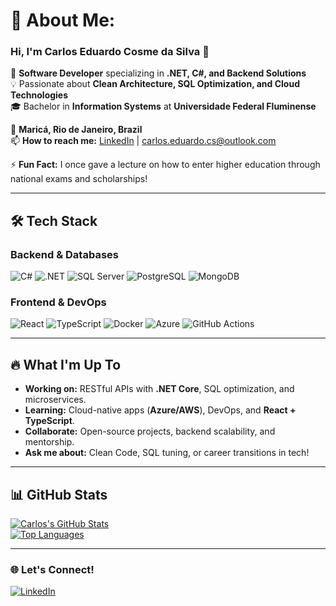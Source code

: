# 💫 About Me:
### Hi, I'm Carlos Eduardo Cosme da Silva 👋  

🚀 **Software Developer** specializing in **.NET, C#, and Backend Solutions**  
💡 Passionate about **Clean Architecture, SQL Optimization, and Cloud Technologies**  
🎓 Bachelor in **Information Systems** at **Universidade Federal Fluminense**  

📌 **Maricá, Rio de Janeiro, Brazil**  
📫 **How to reach me:** [LinkedIn](https://linkedin.com/in/carlosecdasilva) | carlos.eduardo.cs@outlook.com  

⚡ **Fun Fact:** I once gave a lecture on how to enter higher education through national exams and scholarships!  

---

## 🛠 Tech Stack  
### **Backend & Databases**  
![C#](https://img.shields.io/badge/c%23-%23239120.svg?style=flat&logo=csharp&logoColor=white) 
![.NET](https://img.shields.io/badge/.NET-5C2D91?style=flat&logo=.net&logoColor=white) 
![SQL Server](https://img.shields.io/badge/SQL%20Server-CC2927?style=flat&logo=microsoftsqlserver&logoColor=white) 
![PostgreSQL](https://img.shields.io/badge/PostgreSQL-316192?style=flat&logo=postgresql&logoColor=white) 
![MongoDB](https://img.shields.io/badge/MongoDB-4EA94B?style=flat&logo=mongodb&logoColor=white)  

### **Frontend & DevOps**  
![React](https://img.shields.io/badge/React-20232A?style=flat&logo=react&logoColor=61DAFB) 
![TypeScript](https://img.shields.io/badge/TypeScript-007ACC?style=flat&logo=typescript&logoColor=white) 
![Docker](https://img.shields.io/badge/Docker-2496ED?style=flat&logo=docker&logoColor=white) 
![Azure](https://img.shields.io/badge/Azure-0089D6?style=flat&logo=microsoftazure&logoColor=white) 
![GitHub Actions](https://img.shields.io/badge/GitHub%20Actions-2088FF?style=flat&logo=githubactions&logoColor=white)  

---

## 🔥 What I'm Up To  
- **Working on:** RESTful APIs with **.NET Core**, SQL optimization, and microservices.  
- **Learning:** Cloud-native apps (**Azure/AWS**), DevOps, and **React + TypeScript**.  
- **Collaborate:** Open-source projects, backend scalability, and mentorship.  
- **Ask me about:** Clean Code, SQL tuning, or career transitions in tech!  

---

## 📊 GitHub Stats  
[![Carlos's GitHub Stats](https://github-readme-stats-sigma-five.vercel.app/api?username=carlosecosmesilva&show_icons=true&theme=dark&hide_border=true)](https://github.com/carlosecosmesilva)  
[![Top Languages](https://github-readme-stats-sigma-five.vercel.app/api/top-langs/?username=carlosecosmesilva&layout=compact&theme=dark&hide_border=true)](https://github.com/carlosecosmesilva)  

---

### 🌐 Let's Connect!  
[![LinkedIn](https://img.shields.io/badge/LinkedIn-0077B5?style=for-the-badge&logo=linkedin&logoColor=white)](https://linkedin.com/in/carlosecdasilva)  
